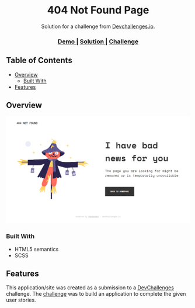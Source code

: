 <h1 align="center">404 Not Found Page</h1>

<div align="center">
   Solution for a challenge from <a href="http://devchallenges.io" target="_blank">Devchallenges.io</a>.
</div>

<div align="center">
  <h3>
    <a href="https://faraaiden-devchallenges-404-not-found.netlify.app/">
      Demo
    </a>
    <span> | </span>
    <a href="https://github.com/faraaiden/devChallenges/01-responsive-web-dev/01-404-not-found">
      Solution
    </a>
    <span> | </span>
    <a href="https://devchallenges.io/challenges/wBunSb7FPrIepJZAg0sY">
      Challenge
    </a>
  </h3>
</div>

<!-- TABLE OF CONTENTS -->

## Table of Contents

- [Overview](#overview)
  - [Built With](#built-with)
- [Features](#features)


## Overview

![screenshot](https://github.com/faraaiden/devChallenges/blob/main/01-responsive-web-dev/01-404-not-found/assets/images/faraaiden-devchallenges-404-not-found.png)

### Built With

- HTML5 semantics
- SCSS

## Features

This application/site was created as a submission to a [DevChallenges](https://devchallenges.io/challenges) challenge. The [challenge](https://devchallenges.io/challenges/wBunSb7FPrIepJZAg0sY) was to build an application to complete the given user stories.
